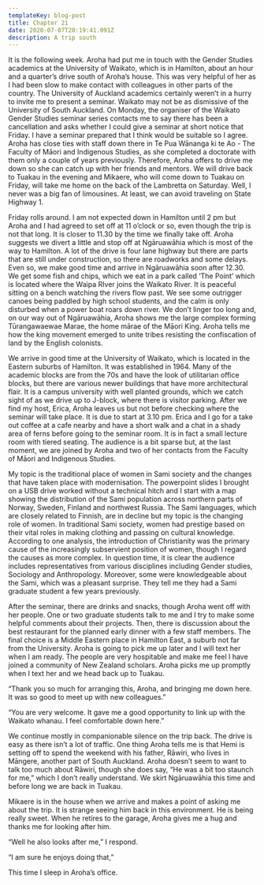 ```yaml
---
templateKey: blog-post
title: Chapter 21
date: 2020-07-07T20:19:41.091Z
description: A trip south
---
```

It is the following week. Aroha had put me in touch with the Gender Studies academics at the University of Waikato, which is in Hamilton, about an hour and a quarter’s drive south of Aroha’s house. This was very helpful of her as I had been slow to make contact with colleagues in other parts of the country. The University of Auckland academics certainly weren’t in a hurry to invite me to present a seminar. Waikato may not be as dismissive of the University of South Auckland. On Monday, the organiser of the Waikato Gender Studies seminar series contacts me to say there has been a cancellation and asks whether I could give a seminar at short notice that Friday. I have a seminar prepared that I think would be suitable so I agree. Aroha has close ties with staff down there in Te Pua Wānanga ki te Ao - The Faculty of Māori and Indigenous Studies, as she completed a doctorate with them only a couple of years previously. Therefore, Aroha offers to drive me down so she can catch up with her friends and mentors. We will drive back to Tuakau in the evening and Mikaere, who will come down to Tuakau on Friday, will take me home on the back of the Lambretta on Saturday. Well, I never was a big fan of limousines. At least, we can avoid traveling on State Highway 1.



Friday rolls around. I am not expected down in Hamilton until 2 pm but Aroha and I had agreed to set off at 11 o’clock or so, even though the trip is not that long. It is closer to 11.30 by the time we finally take off. Aroha suggests we divert a little and stop off at Ngāruawāhia which is most of the way to Hamilton. A lot of the drive is four lane highway but there are parts that are still under construction, so there are roadworks and some delays. Even so, we make good time and arrive in Ngāruawāhia soon after 12.30. We get some fish and chips, which we eat in a park called ‘The Point’ which is located where the Waipa RIver joins the Waikato River. It is peaceful sitting on a bench watching the rivers flow past. We see some outrigger canoes being paddled by high school students, and the calm is only disturbed when a power boat roars down river. We don’t linger too long and, on our way out of Ngāruawāhia, Aroha shows me the large complex forming Tūrangawaewae Marae, the home mārae of the Māori King. Aroha tells me how the king movement emerged to unite tribes resisting the confiscation of land by the English colonists.



We arrive in good time at the University of Waikato, which is located in the Eastern suburbs of Hamilton. It was established in 1964. Many of the academic blocks are from the 70s and have the look of utilitarian office blocks, but there are various newer buildings that have more architectural flair. It is a campus university with well planted grounds, which we catch sight of as we drive up to J-block, where there is visitor parking. After we find my host, Erica, Aroha leaves us but not before checking where the seminar will take place. It is due to start at 3.10 pm. Erica and I go for a take out coffee at a cafe nearby and have a short walk and a chat in a shady area of ferns before going to the seminar room. It is in fact a small lecture room with tiered seating. The audience is a bit sparse but, at the last moment, we are joined by Aroha and two of her contacts from the Faculty of Māori and Indigenous Studies.



My topic is the traditional place of women in Sami society and the changes that have taken place with modernisation. The powerpoint slides I brought on a USB drive worked without a technical hitch and I start with a map showing the distribution of the Sami population across northern parts of Norway, Sweden, Finland and northwest Russia. The Sami languages, which are closely related to Finnish, are in decline but my topic is the changing role of women. In traditional Sami society, women had prestige based on their vital roles in making clothing and passing on cultural knowledge. According to one analysis, the introduction of Christianity was the primary cause of the increasingly subservient position of women, though I regard the causes as more complex. In question time, it is clear the audience includes representatives from various disciplines including Gender studies, Sociology and Anthropology. Moreover, some were knowledgeable about the Sami, which was a pleasant surprise. They tell me they had a Sami graduate student a few years previously.



After the seminar, there are drinks and snacks, though Aroha went off with her people. One or two graduate students talk to me and I try to make some helpful comments about their projects. Then, there is discussion about the best restaurant for the planned early dinner with a few staff members. The final choice is a Middle Eastern place in Hamilton East, a suburb not far from the University. Aroha is going to pick me up later and I will text her when I am ready. The people are very hospitable and make me feel I have joined a community of New Zealand scholars. Aroha picks me up promptly when I text her and we head back up to Tuakau.



“Thank you so much for arranging this, Aroha, and bringing me down here. It was so good to meet up with new colleagues.”



“You are very welcome. It gave me a good opportunity to link up with the Waikato whanau. I feel comfortable down here.”



We continue mostly in companionable silence on the trip back. The drive is easy as there isn’t a lot of traffic. One thing Aroha tells me is that Hemi is setting off to spend the weekend with his father, Rāwiri, who lives in Māngere, another part of South Auckland. Aroha doesn’t seem to want to talk too much about Rāwiri, though she does say, “He was a bit too staunch for me,” which I don’t really understand. We skirt Ngāruawāhia this time and before long we are back in Tuakau.



Mikaere is in the house when we arrive and makes a point of asking me about the trip. It is strange seeing him back in this environment. He is being really sweet. When he retires to the garage, Aroha gives me a hug and thanks me for looking after him.



“Well he also looks after me,” I respond.



“I am sure he enjoys doing that,”



This time I sleep in Aroha’s office.